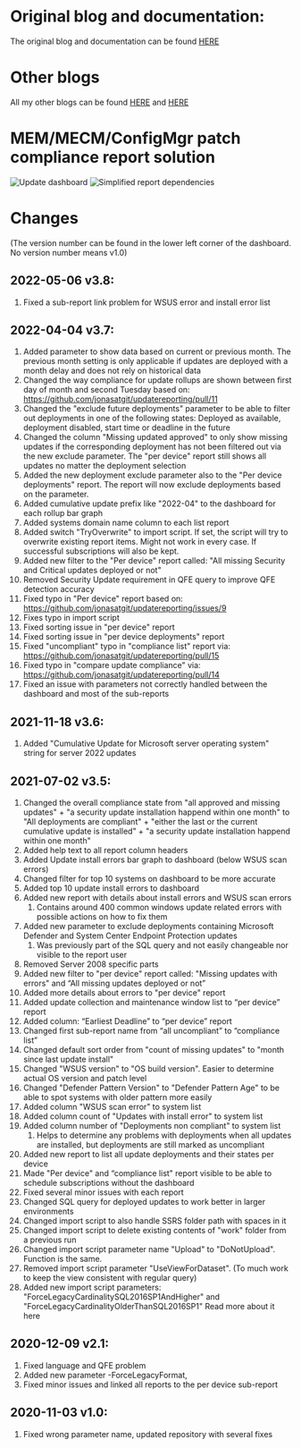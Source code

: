 # Original blog and documentation:
The original blog and documentation can be found [HERE](https://techcommunity.microsoft.com/t5/core-infrastructure-and-security/mastering-configuration-manager-patch-compliance-reporting/ba-p/1415088 "Mastering configuration manager patch compliance reporting")


# Other blogs
All my other blogs can be found [HERE](https://aka.ms/JonasOhmsenBlogs "JonasOhmsenBlogs")
and [HERE](https://techcommunity.microsoft.com/t5/core-infrastructure-and-security/mastering-configuration-manager-bandwidth-limitations-for-vpn/ba-p/1280002 "Mastering Configuration Manager Bandwidth limitations for VPN connected Clients")


# MEM/MECM/ConfigMgr patch compliance report solution
![Update dashboard](/.attachments/Dashboard-B.png)
![Simplified report dependencies](/.attachments/UpdateReporting001-level.PNG)


# Changes
(The version number can be found in the lower left corner of the dashboard. No version number means v1.0)

## 2022-05-06 v3.8:
1. Fixed a sub-report link problem for WSUS error and install error list

## 2022-04-04 v3.7:
1. Added parameter to show data based on current or previous month. The previous month setting is only applicable if updates are deployed with a month delay and does not rely on historical data
1. Changed the way compliance for update rollups are shown between first day of month and second Tuesday based on: https://github.com/jonasatgit/updatereporting/pull/11
1. Changed the "exclude future deployments" parameter to be able to filter out deployments in one of the following states: Deployed as available, deployment disabled, start time or deadline in the future
1. Changed the column "Missing updated approved" to only show missing updates if the corresponding deployment has not been filtered out via the new exclude parameter. The "per device" report still shows all updates no matter the deployment selection
1. Added the new deployment exclude parameter also to the "Per device deployments" report. The report will now exclude deployments based on the parameter.
1. Added cumulative update prefix like "2022-04" to the dashboard for each rollup bar graph
1. Added systems domain name column to each list report
1. Added switch "TryOverwrite" to import script. If set, the script will try to overwrite existing report items. Might not work in every case. If successful subscriptions will also be kept. 
1. Added new filter to the "Per device" report called: "All missing Security and Critical updates deployed or not"
1. Removed Security Update requirement in QFE query to improve QFE detection accuracy
1. Fixed typo in "Per device" report based on: https://github.com/jonasatgit/updatereporting/issues/9
1. Fixes typo in import script
1. Fixed sorting issue in "per device" report
1. Fixed sorting issue in "per device deployments" report
1. Fixed "uncompliant" typo in "compliance list" report via: https://github.com/jonasatgit/updatereporting/pull/15
1. Fixed typo in "compare update compliance" via: https://github.com/jonasatgit/updatereporting/pull/14
1. Fixed an issue with parameters not correctly handled between the dashboard and most of the sub-reports

## 2021-11-18 v3.6:
1. Added "Cumulative Update for Microsoft server operating system" string for server 2022 updates

## 2021-07-02 v3.5:
1. Changed the overall compliance state from "all approved and missing updates" + "a security update installation happend within one month" to "All deployments are compliant" + "either the last or the current cumulative update is installed" + "a security update installation happend within one month"
1. Added help text to all report column headers
1. Added Update install errors bar graph to dashboard (below WSUS scan errors)
1. Changed filter for top 10 systems on dashboard to be more accurate
1. Added top 10 update install errors to dashboard
1. Added new report with details about install errors and WSUS scan errors
   1. Contains around 400 common windows update related errors with possible actions on how to fix them
1. Added new parameter to exclude deployments containing Microsoft Defender and System Center Endpoint Protection updates
   1. Was previously part of the SQL query and not easily changeable nor visible to the report user
1. Removed Server 2008 specific parts
1. Added new filter to "per device" report called: "Missing updates with errors" and “All missing updates deployed or not”
1. Added more details about errors to "per device" report
1. Added update collection and maintenance window list to “per device” report
1. Added column: “Earliest Deadline” to “per device” report
1. Changed first sub-report name from “all uncompliant” to “compliance list”
1. Changed default sort order from "count of missing updates" to "month since last update install"
1. Changed "WSUS version" to "OS build version". Easier to determine actual OS version and patch level
1. Changed "Defender Pattern Version" to "Defender Pattern Age" to be able to spot systems with older pattern more easily
1. Added column "WSUS scan error" to system list
1. Added column count of "Updates with install error" to system list
1. Added column number of "Deployments non compliant" to system list
   1. Helps to determine any problems with deployments when all updates are installed, but deployments are still marked as uncompliant
1. Added new report to list all update deployments and their states per device
1. Made "Per device" and “compliance list" report visible to be able to schedule subscriptions without the dashboard
1. Fixed several minor issues with each report
1. Changed SQL query for deployed updates to work better in larger environments
1. Changed import script to also handle SSRS folder path with spaces in it
1. Changed import script to delete existing contents of "work" folder from a previous run
1. Changed import script parameter name "Upload" to "DoNotUpload". Function is the same.
1. Removed import script parameter "UseViewForDataset". (To much work to keep the view consistent with regular query)
1. Added new import script parameters: "ForceLegacyCardinalitySQL2016SP1AndHigher" and "ForceLegacyCardinalityOlderThanSQL2016SP1" Read more about it here

## 2020-12-09 v2.1:
1. Fixed language and QFE problem
1. Added new parameter -ForceLegacyFormat,
1. Fixed minor issues and linked all reports to the per device sub-report

## 2020-11-03 v1.0:
1. Fixed wrong parameter name, updated repository with several fixes
